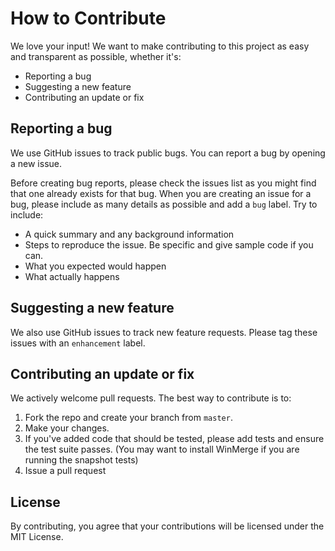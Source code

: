 # How to Contribute

We love your input! We want to make contributing to this project as easy and transparent as possible, whether it's:

- Reporting a bug
- Suggesting a new feature
- Contributing an update or fix


## Reporting a bug
We use GitHub issues to track public bugs. You can report a bug by opening a new issue.

Before creating bug reports, please check the issues list as you might find that one already exists for that bug. When you are creating an issue for a bug, please include as many details as possible and add a `bug` label. Try to include:

- A quick summary and any background information
- Steps to reproduce the issue. Be specific and give sample code if you can.
- What you expected would happen
- What actually happens


## Suggesting a new feature

We also use GitHub issues to track new feature requests. Please tag these issues with an `enhancement` label.

##  Contributing an update or fix

We actively welcome pull requests. The best way to contribute is to:

1. Fork the repo and create your branch from `master`.
2. Make your changes.
3. If you've added code that should be tested, please add tests and ensure the test suite passes. (You may want to install WinMerge if you are running the snapshot tests)
4. Issue a pull request


## License
By contributing, you agree that your contributions will be licensed under the MIT License.

